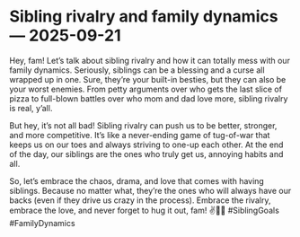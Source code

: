 # Sibling rivalry and family dynamics — 2025-09-21

Hey, fam! Let’s talk about sibling rivalry and how it can totally mess with our family dynamics. Seriously, siblings can be a blessing and a curse all wrapped up in one. Sure, they’re your built-in besties, but they can also be your worst enemies. From petty arguments over who gets the last slice of pizza to full-blown battles over who mom and dad love more, sibling rivalry is real, y’all.

But hey, it’s not all bad! Sibling rivalry can push us to be better, stronger, and more competitive. It’s like a never-ending game of tug-of-war that keeps us on our toes and always striving to one-up each other. At the end of the day, our siblings are the ones who truly get us, annoying habits and all.

So, let’s embrace the chaos, drama, and love that comes with having siblings. Because no matter what, they’re the ones who will always have our backs (even if they drive us crazy in the process). Embrace the rivalry, embrace the love, and never forget to hug it out, fam! ✌️👫🤗 #SiblingGoals #FamilyDynamics